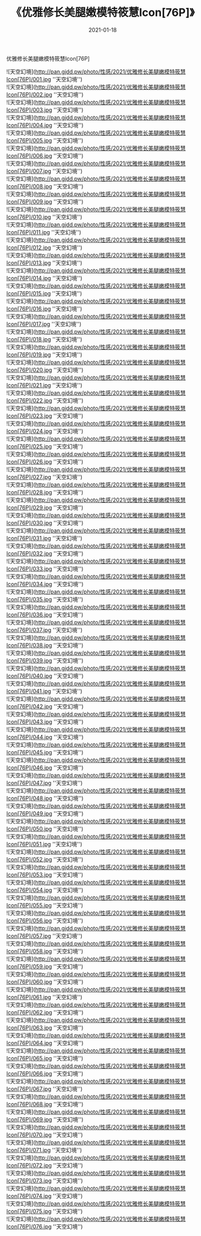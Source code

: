 ﻿---
layout: post
title:  《优雅修长美腿嫩模特筱慧Icon[76P]》
date:   2021-01-18
img: http://pan.gjdd.pw/photo/性感/2021/优雅修长美腿嫩模特筱慧Icon[76P]/000.jpg
categories: [美女, 性感, 泳衣]
---

优雅修长美腿嫩模特筱慧Icon[76P]



![天空幻境](http://pan.gjdd.pw/photo/性感/2021/优雅修长美腿嫩模特筱慧Icon[76P]/001.jpg ''天空幻境'') <br>
![天空幻境](http://pan.gjdd.pw/photo/性感/2021/优雅修长美腿嫩模特筱慧Icon[76P]/002.jpg ''天空幻境'') <br>
![天空幻境](http://pan.gjdd.pw/photo/性感/2021/优雅修长美腿嫩模特筱慧Icon[76P]/003.jpg ''天空幻境'') <br>
![天空幻境](http://pan.gjdd.pw/photo/性感/2021/优雅修长美腿嫩模特筱慧Icon[76P]/004.jpg ''天空幻境'') <br>
![天空幻境](http://pan.gjdd.pw/photo/性感/2021/优雅修长美腿嫩模特筱慧Icon[76P]/005.jpg ''天空幻境'') <br>
![天空幻境](http://pan.gjdd.pw/photo/性感/2021/优雅修长美腿嫩模特筱慧Icon[76P]/006.jpg ''天空幻境'') <br>
![天空幻境](http://pan.gjdd.pw/photo/性感/2021/优雅修长美腿嫩模特筱慧Icon[76P]/007.jpg ''天空幻境'') <br>
![天空幻境](http://pan.gjdd.pw/photo/性感/2021/优雅修长美腿嫩模特筱慧Icon[76P]/008.jpg ''天空幻境'') <br>
![天空幻境](http://pan.gjdd.pw/photo/性感/2021/优雅修长美腿嫩模特筱慧Icon[76P]/009.jpg ''天空幻境'') <br>
![天空幻境](http://pan.gjdd.pw/photo/性感/2021/优雅修长美腿嫩模特筱慧Icon[76P]/010.jpg ''天空幻境'') <br>
![天空幻境](http://pan.gjdd.pw/photo/性感/2021/优雅修长美腿嫩模特筱慧Icon[76P]/011.jpg ''天空幻境'') <br>
![天空幻境](http://pan.gjdd.pw/photo/性感/2021/优雅修长美腿嫩模特筱慧Icon[76P]/012.jpg ''天空幻境'') <br>
![天空幻境](http://pan.gjdd.pw/photo/性感/2021/优雅修长美腿嫩模特筱慧Icon[76P]/013.jpg ''天空幻境'') <br>
![天空幻境](http://pan.gjdd.pw/photo/性感/2021/优雅修长美腿嫩模特筱慧Icon[76P]/014.jpg ''天空幻境'') <br>
![天空幻境](http://pan.gjdd.pw/photo/性感/2021/优雅修长美腿嫩模特筱慧Icon[76P]/015.jpg ''天空幻境'') <br>
![天空幻境](http://pan.gjdd.pw/photo/性感/2021/优雅修长美腿嫩模特筱慧Icon[76P]/016.jpg ''天空幻境'') <br>
![天空幻境](http://pan.gjdd.pw/photo/性感/2021/优雅修长美腿嫩模特筱慧Icon[76P]/017.jpg ''天空幻境'') <br>
![天空幻境](http://pan.gjdd.pw/photo/性感/2021/优雅修长美腿嫩模特筱慧Icon[76P]/018.jpg ''天空幻境'') <br>
![天空幻境](http://pan.gjdd.pw/photo/性感/2021/优雅修长美腿嫩模特筱慧Icon[76P]/019.jpg ''天空幻境'') <br>
![天空幻境](http://pan.gjdd.pw/photo/性感/2021/优雅修长美腿嫩模特筱慧Icon[76P]/020.jpg ''天空幻境'') <br>
![天空幻境](http://pan.gjdd.pw/photo/性感/2021/优雅修长美腿嫩模特筱慧Icon[76P]/021.jpg ''天空幻境'') <br>
![天空幻境](http://pan.gjdd.pw/photo/性感/2021/优雅修长美腿嫩模特筱慧Icon[76P]/022.jpg ''天空幻境'') <br>
![天空幻境](http://pan.gjdd.pw/photo/性感/2021/优雅修长美腿嫩模特筱慧Icon[76P]/023.jpg ''天空幻境'') <br>
![天空幻境](http://pan.gjdd.pw/photo/性感/2021/优雅修长美腿嫩模特筱慧Icon[76P]/024.jpg ''天空幻境'') <br>
![天空幻境](http://pan.gjdd.pw/photo/性感/2021/优雅修长美腿嫩模特筱慧Icon[76P]/025.jpg ''天空幻境'') <br>
![天空幻境](http://pan.gjdd.pw/photo/性感/2021/优雅修长美腿嫩模特筱慧Icon[76P]/026.jpg ''天空幻境'') <br>
![天空幻境](http://pan.gjdd.pw/photo/性感/2021/优雅修长美腿嫩模特筱慧Icon[76P]/027.jpg ''天空幻境'') <br>
![天空幻境](http://pan.gjdd.pw/photo/性感/2021/优雅修长美腿嫩模特筱慧Icon[76P]/028.jpg ''天空幻境'') <br>
![天空幻境](http://pan.gjdd.pw/photo/性感/2021/优雅修长美腿嫩模特筱慧Icon[76P]/029.jpg ''天空幻境'') <br>
![天空幻境](http://pan.gjdd.pw/photo/性感/2021/优雅修长美腿嫩模特筱慧Icon[76P]/030.jpg ''天空幻境'') <br>
![天空幻境](http://pan.gjdd.pw/photo/性感/2021/优雅修长美腿嫩模特筱慧Icon[76P]/031.jpg ''天空幻境'') <br>
![天空幻境](http://pan.gjdd.pw/photo/性感/2021/优雅修长美腿嫩模特筱慧Icon[76P]/032.jpg ''天空幻境'') <br>
![天空幻境](http://pan.gjdd.pw/photo/性感/2021/优雅修长美腿嫩模特筱慧Icon[76P]/033.jpg ''天空幻境'') <br>
![天空幻境](http://pan.gjdd.pw/photo/性感/2021/优雅修长美腿嫩模特筱慧Icon[76P]/034.jpg ''天空幻境'') <br>
![天空幻境](http://pan.gjdd.pw/photo/性感/2021/优雅修长美腿嫩模特筱慧Icon[76P]/035.jpg ''天空幻境'') <br>
![天空幻境](http://pan.gjdd.pw/photo/性感/2021/优雅修长美腿嫩模特筱慧Icon[76P]/036.jpg ''天空幻境'') <br>
![天空幻境](http://pan.gjdd.pw/photo/性感/2021/优雅修长美腿嫩模特筱慧Icon[76P]/037.jpg ''天空幻境'') <br>
![天空幻境](http://pan.gjdd.pw/photo/性感/2021/优雅修长美腿嫩模特筱慧Icon[76P]/038.jpg ''天空幻境'') <br>
![天空幻境](http://pan.gjdd.pw/photo/性感/2021/优雅修长美腿嫩模特筱慧Icon[76P]/039.jpg ''天空幻境'') <br>
![天空幻境](http://pan.gjdd.pw/photo/性感/2021/优雅修长美腿嫩模特筱慧Icon[76P]/040.jpg ''天空幻境'') <br>
![天空幻境](http://pan.gjdd.pw/photo/性感/2021/优雅修长美腿嫩模特筱慧Icon[76P]/041.jpg ''天空幻境'') <br>
![天空幻境](http://pan.gjdd.pw/photo/性感/2021/优雅修长美腿嫩模特筱慧Icon[76P]/042.jpg ''天空幻境'') <br>
![天空幻境](http://pan.gjdd.pw/photo/性感/2021/优雅修长美腿嫩模特筱慧Icon[76P]/043.jpg ''天空幻境'') <br>
![天空幻境](http://pan.gjdd.pw/photo/性感/2021/优雅修长美腿嫩模特筱慧Icon[76P]/044.jpg ''天空幻境'') <br>
![天空幻境](http://pan.gjdd.pw/photo/性感/2021/优雅修长美腿嫩模特筱慧Icon[76P]/045.jpg ''天空幻境'') <br>
![天空幻境](http://pan.gjdd.pw/photo/性感/2021/优雅修长美腿嫩模特筱慧Icon[76P]/046.jpg ''天空幻境'') <br>
![天空幻境](http://pan.gjdd.pw/photo/性感/2021/优雅修长美腿嫩模特筱慧Icon[76P]/047.jpg ''天空幻境'') <br>
![天空幻境](http://pan.gjdd.pw/photo/性感/2021/优雅修长美腿嫩模特筱慧Icon[76P]/048.jpg ''天空幻境'') <br>
![天空幻境](http://pan.gjdd.pw/photo/性感/2021/优雅修长美腿嫩模特筱慧Icon[76P]/049.jpg ''天空幻境'') <br>
![天空幻境](http://pan.gjdd.pw/photo/性感/2021/优雅修长美腿嫩模特筱慧Icon[76P]/050.jpg ''天空幻境'') <br>
![天空幻境](http://pan.gjdd.pw/photo/性感/2021/优雅修长美腿嫩模特筱慧Icon[76P]/051.jpg ''天空幻境'') <br>
![天空幻境](http://pan.gjdd.pw/photo/性感/2021/优雅修长美腿嫩模特筱慧Icon[76P]/052.jpg ''天空幻境'') <br>
![天空幻境](http://pan.gjdd.pw/photo/性感/2021/优雅修长美腿嫩模特筱慧Icon[76P]/053.jpg ''天空幻境'') <br>
![天空幻境](http://pan.gjdd.pw/photo/性感/2021/优雅修长美腿嫩模特筱慧Icon[76P]/054.jpg ''天空幻境'') <br>
![天空幻境](http://pan.gjdd.pw/photo/性感/2021/优雅修长美腿嫩模特筱慧Icon[76P]/055.jpg ''天空幻境'') <br>
![天空幻境](http://pan.gjdd.pw/photo/性感/2021/优雅修长美腿嫩模特筱慧Icon[76P]/056.jpg ''天空幻境'') <br>
![天空幻境](http://pan.gjdd.pw/photo/性感/2021/优雅修长美腿嫩模特筱慧Icon[76P]/057.jpg ''天空幻境'') <br>
![天空幻境](http://pan.gjdd.pw/photo/性感/2021/优雅修长美腿嫩模特筱慧Icon[76P]/058.jpg ''天空幻境'') <br>
![天空幻境](http://pan.gjdd.pw/photo/性感/2021/优雅修长美腿嫩模特筱慧Icon[76P]/059.jpg ''天空幻境'') <br>
![天空幻境](http://pan.gjdd.pw/photo/性感/2021/优雅修长美腿嫩模特筱慧Icon[76P]/060.jpg ''天空幻境'') <br>
![天空幻境](http://pan.gjdd.pw/photo/性感/2021/优雅修长美腿嫩模特筱慧Icon[76P]/061.jpg ''天空幻境'') <br>
![天空幻境](http://pan.gjdd.pw/photo/性感/2021/优雅修长美腿嫩模特筱慧Icon[76P]/062.jpg ''天空幻境'') <br>
![天空幻境](http://pan.gjdd.pw/photo/性感/2021/优雅修长美腿嫩模特筱慧Icon[76P]/063.jpg ''天空幻境'') <br>
![天空幻境](http://pan.gjdd.pw/photo/性感/2021/优雅修长美腿嫩模特筱慧Icon[76P]/064.jpg ''天空幻境'') <br>
![天空幻境](http://pan.gjdd.pw/photo/性感/2021/优雅修长美腿嫩模特筱慧Icon[76P]/065.jpg ''天空幻境'') <br>
![天空幻境](http://pan.gjdd.pw/photo/性感/2021/优雅修长美腿嫩模特筱慧Icon[76P]/066.jpg ''天空幻境'') <br>
![天空幻境](http://pan.gjdd.pw/photo/性感/2021/优雅修长美腿嫩模特筱慧Icon[76P]/067.jpg ''天空幻境'') <br>
![天空幻境](http://pan.gjdd.pw/photo/性感/2021/优雅修长美腿嫩模特筱慧Icon[76P]/068.jpg ''天空幻境'') <br>
![天空幻境](http://pan.gjdd.pw/photo/性感/2021/优雅修长美腿嫩模特筱慧Icon[76P]/069.jpg ''天空幻境'') <br>
![天空幻境](http://pan.gjdd.pw/photo/性感/2021/优雅修长美腿嫩模特筱慧Icon[76P]/070.jpg ''天空幻境'') <br>
![天空幻境](http://pan.gjdd.pw/photo/性感/2021/优雅修长美腿嫩模特筱慧Icon[76P]/071.jpg ''天空幻境'') <br>
![天空幻境](http://pan.gjdd.pw/photo/性感/2021/优雅修长美腿嫩模特筱慧Icon[76P]/072.jpg ''天空幻境'') <br>
![天空幻境](http://pan.gjdd.pw/photo/性感/2021/优雅修长美腿嫩模特筱慧Icon[76P]/073.jpg ''天空幻境'') <br>
![天空幻境](http://pan.gjdd.pw/photo/性感/2021/优雅修长美腿嫩模特筱慧Icon[76P]/074.jpg ''天空幻境'') <br>
![天空幻境](http://pan.gjdd.pw/photo/性感/2021/优雅修长美腿嫩模特筱慧Icon[76P]/075.jpg ''天空幻境'') <br>
![天空幻境](http://pan.gjdd.pw/photo/性感/2021/优雅修长美腿嫩模特筱慧Icon[76P]/076.jpg ''天空幻境'') <br>